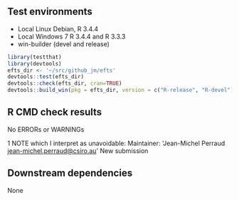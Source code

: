 
## Test environments

* Local Linux Debian, R 3.4.4
* Local Windows 7 R 3.4.4   and R 3.3.3
* win-builder (devel and release)

```R
library(testthat)
library(devtools)
efts_dir <- '~/src/github_jm/efts'
devtools::test(efts_dir)
devtools::check(efts_dir, cran=TRUE)
devtools::build_win(pkg = efts_dir, version = c("R-release", "R-devel"))
```

## R CMD check results

No ERRORs or WARNINGs

1 NOTE which I interpret as unavoidable:
Maintainer: 'Jean-Michel Perraud <jean-michel.perraud@csiro.au>'
New submission


## Downstream dependencies

None

